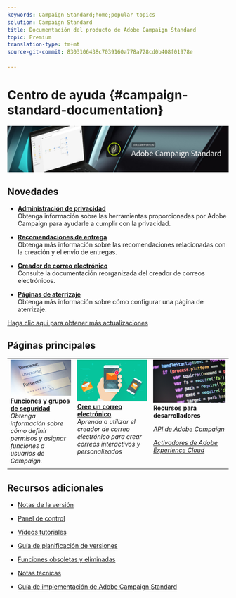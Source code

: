 ```yaml
---
keywords: Campaign Standard;home;popular topics
solution: Campaign Standard
title: Documentación del producto de Adobe Campaign Standard
topic: Premium
translation-type: tm+mt
source-git-commit: 8303106438c7039160a778a728cd0b408f01978e

---
```



# Centro de ayuda {#campaign-standard-documentation}

![](start/using/assets/banner_acs_doc.jpg)

## Novedades

* **[Administración de privacidad](https://helpx.adobe.com/campaign/kb/campaign-privacy.html)**<br/>Obtenga información sobre las herramientas proporcionadas por Adobe Campaign para ayudarle a cumplir con la privacidad.

* **[Recomendaciones de entrega](https://helpx.adobe.com/campaign/kb/delivery-best-practices.html)**<br/>Obtenga más información sobre las recomendaciones relacionadas con la creación y el envío de entregas.

* **[Creador de correo electrónico](designing/using/designing-content-in-adobe-campaign.md)**<br/>Consulte la documentación reorganizada del creador de correos electrónicos.

* **[Páginas de aterrizaje](channels/using/getting-started-with-landing-pages.md)**<br/>Obtenga más información sobre cómo configurar una página de aterrizaje.

[Haga clic aquí para obtener más actualizaciones](rn/using/documentation-updates.md)

## Páginas principales

<table>
<tr>
  <td valign="top">
    <a href="administration/using/about-access-management.md">
      <img alt="Funciones" src="start/using/assets/roles.png"/>
    </a>
    <div>
    <a href="administration/using/about-access-management.md"><strong>Funciones y grupos de seguridad</strong></a>
    </div>
    <em>Obtenga información sobre cómo definir permisos y asignar funciones a usuarios de Campaign.</em>
    <br>
  </td>
  <td valign="top">
    <a href="designing/using/designing-content-in-adobe-campaign.md">
      <img alt="Creador" src="start/using/assets/design.png" />
    </a>
    <div>
    <a href="designing/using/designing-content-in-adobe-campaign.md"><strong>Cree un correo electrónico</strong></a>
    </div>
    <em>Aprenda a utilizar el creador de correo electrónico para crear correos interactivos y personalizados</em>
    <br>
  </td>
  <td valign="top">
       <img alt="Desarrolladores" src="start/using/assets/dev.png" />
    <div>
    <strong>Recursos para desarrolladores</strong>
    </div>
    <p><em><a href="api/using/about-campaign-standard-apis.md">API de Adobe Campaign</a></em></p>
    <p><em><a href="integrating/using/about-adobe-experience-cloud-triggers.md">Activadores de Adobe Experience Cloud</a></em></p>
    <br>
  </td>
</tr>
</table>


## Recursos adicionales

* [Notas de la versión](rn/using/release-notes.md)

* [Panel de control](https://helpx.adobe.com/campaign/kb/control-panel.html)

* [Vídeos tutoriales](https://docs.adobe.com/content/help/en/campaign-learn/campaign-standard-tutorials/overview.html)

* [Guía de planificación de versiones](https://helpx.adobe.com/campaign/kb/acs-release-planning.html)

* [Funciones obsoletas y eliminadas](https://helpx.adobe.com/campaign/kb/acs-deprecated-and-removed-features.html)

* [Notas técnicas](https://helpx.adobe.com/campaign/kb/acs-article-list.html)

* [Guía de implementación de Adobe Campaign Standard](https://helpx.adobe.com/campaign/kb/campaign-standard-implementation-guide.html)
